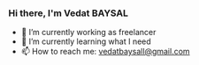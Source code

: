 ### Hi there, I'm Vedat BAYSAL

- 🔭 I’m currently working as freelancer
- 🌱 I’m currently learning what I need
- 📫 How to reach me: vedatbaysall@gmail.com
